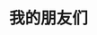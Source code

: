 ---
layout: links     # 必须
title: 我的朋友们   # 可选，这是友链页的标题
links:
  - group: 技术大佬
    icon: fas fa-user-tie
    items:
    - name: xaoxuu    # 博客名
      avatar: https://cdn.jsdelivr.net/gh/xaoxuu/assets@master/avatar/avatar.png  # 头像链接
      url: https://xaoxuu.com     # 博客链接
      backgroundColor: '#3E74C9' # 卡片背景颜色
      textColor: '#fff'  # 卡片文字颜色
      tags:     # 标签
      - IOS
  - group: 长得帅
    icon: fas fa-user-tie
    items:
    - name: adminerest's blog    # 博客名
      avatar: https://www.adminerest.com/images/head.png  # 头像链接
      url: https://www.adminerest.com/     # 博客链接
      backgroundColor: '#3E74C9' # 卡片背景颜色
      textColor: '#FFF'  # 卡片文字颜色
      tags:     # 标签
      - 业余无线电
      - python
    - name: 肝之炼金师    # 博客名
      avatar: https://wxt.sinaimg.cn/thumb300/007VBhb5gy1gbr3qvt1u7j30cs0csglw.jpg  # 头像链接
      url: https://lprintf.github.io/blog/about/     # 博客链接
      backgroundColor: '#3E74C9' # 卡片背景颜色
      textColor: '#fff'  # 卡片文字颜色
      tags:     # 标签
      - 臭美
      - 全栈
---